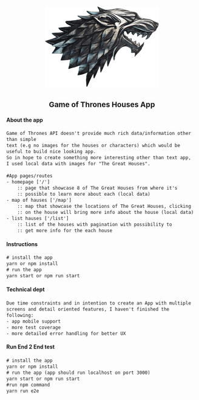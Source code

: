 <h1 align="center">
  <img src="https://raw.githubusercontent.com/edindelan/got/master/src/assets/images/houses/house1.png" alt="jest-puppeteer" title="jest-puppeteer" width="300">
</h1>

<h3 align="center" style="font-size: 1.2rem;">Game of Thrones Houses App</p>

#### About the app
   ```
   Game of Thrones API doesn't provide much rich data/information other than simple 
   text (e.g no images for the houses or characters) which would be useful to build nice looking app. 
   So in hope to create something more interesting other than text app, 
   I used local data with images for "The Great Houses".
   
   #App pages/routes
   - homepage ['/'] 
       :: page that showcase 8 of The Great Houses from where it's 
       :: possible to learn more about each (local data)
   - map of hauses ['/map']
       :: map that showcase the locations of The Great Houses, clicking 
       :: on the house will bring more info about the house (local data)
   - list hauses ['/list']    
       :: list of the houses with pagination with possibility to 
       :: get more info for the each house
   ```

#### Instructions
```
# install the app 
yarn or npm install
# run the app 
yarn start or npm run start
```

#### Technical dept

```
Due time constraints and in intention to create an App with multiple screens and detail oriented features, I haven't finished the following: 
- app mobile support
- more test coverage 
- more detailed error handling for better UX 
```

#### Run End 2 End test

```
# install the app 
yarn or npm install
# run the app (app should run localhost on port 3000)
yarn start or npm run start 
#run npm command 
yarn run e2e
```
